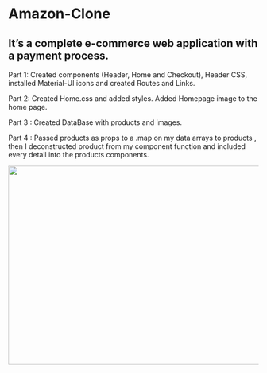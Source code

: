 # Amazon-Clone

## It’s a complete e-commerce web application with a payment process.

Part 1: Created components (Header, Home and Checkout), Header CSS, installed Material-UI icons and created Routes and Links.

Part 2: Created Home.css and added styles. Added Homepage image to the home page.

Part 3 : Created DataBase with products and images.

Part 4 : Passed products as props to a .map on my data arrays to products , then I deconstructed product from my component function and included every detail into the products components.

<p align="center">
  <img width="700" height="400" src="read.me.png">
</p>
